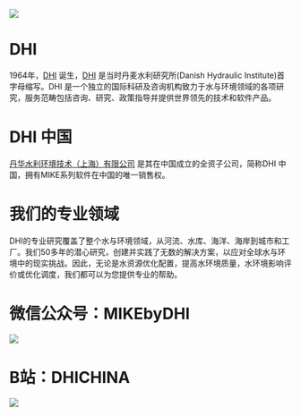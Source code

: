 ![](https://www.dhigroup.com/-/media/shared%20content/global/global%20repository/logos/dhi/dhi_logo_pos_rgb_nomargin.png)

# DHI
1964年，[DHI](https://www.dhigroup.com/) 诞生，[DHI](https://www.dhigroup.com/) 是当时丹麦水利研究所(Danish Hydraulic Institute)首字母缩写。DHI 是一个独立的国际科研及咨询机构致力于水与环境领域的各项研究，服务范畴包括咨询、研究、政策指导并提供世界领先的技术和软件产品。

# DHI 中国
[丹华水利环境技术（上海）有限公司](http://www.dhichina.cn/) 是其在中国成立的全资子公司，简称DHI 中国，拥有MIKE系列软件在中国的唯一销售权。

# 我们的专业领域
DHI的专业研究覆盖了整个水与环境领域，从河流、水库、海洋、海岸到城市和工厂。我们50多年的潜心研究，创建并实践了无数的解决方案，以应对全球水与环境中的现实挑战。因此，无论是水资源优化配置，提高水环境质量，水环境影响评价或优化调度，我们都可以为您提供专业的帮助。

# 微信公众号：MIKEbyDHI
![](http://5762188.s21i.faimallusr.com/4/ABUIABAEGAAg8OKqmQYo3M708AUw7AE47AE.png)

# B站：DHICHINA
![](http://5762188.s21i.faimallusr.com/4/ABUIABAEGAAgvP6lmQYohaC17QEwqAI4qAI.png)
